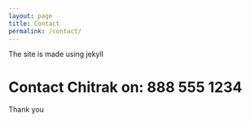 ```yaml
---
layout: page
title: Contact
permalink: /contact/
---
```

The site is made using jekyll

# Contact Chitrak on: 888 555 1234


Thank you